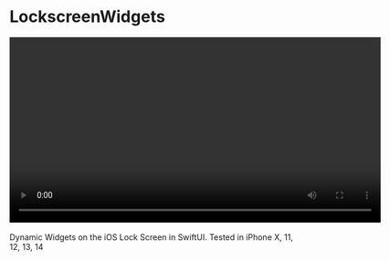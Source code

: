 # LockscreenWidgets

<div align="center">
  <video controls="controls" width="650" name="Lockscreen">
  <source src="https://pauldyanez.com/images/github/Lockscreen4.mov">
</video>
</div>
<br>
Dynamic Widgets on  the iOS Lock Screen in SwiftUI. 
Tested in iPhone X, 11, 12, 13, 14
